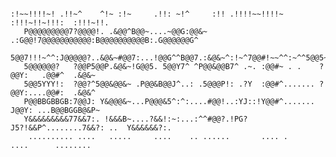 
                                                                                                                                                                                                                                                                                         :!~~!!!!~! .!!~^    ^!~ :!~     .!!: ~!^     :!! .!!!!~~!!!!~ :!!!~!!~!!!:  :!!!~!!.         
       P@@@@@@@@@7?@@@@!. .&@@^B@@~....~@@G:@@&~  .:G@@!7@@@@@@@@@@@:B@@@@@@@@@@B:.G@@@@@@G^        
       5@@7!!!~^^:J@@@@@?..&@&~#@@7:...!@@G^^B@@7.:&@&~^:!~^7@@#!~~^^:~^^5@@5~^^^~&@#~~^~@@&:       
       5@@@@@@?   ?@@P5@@P.&@&~!G@@5. 5@@Y7^ ^P@@&@@B7^ .~. :@@#~ . .    ?@@Y:   .@@#^  .&@&~       
       5@@5YYY!:  ?@@?^5@@&@@&~ .P@@&B@@J^..: .5@@@P!: .?Y  :@@#^....... ?@@Y:....@@#:  .&@&^       
       P@@BBGBBGB:7@@J: Y&@@@&~...P@@@&5^:^:....#@@!..:YJ::!Y@@#^....... J@@Y: ...B@@BGGB@&P~       
       Y&&&&&&&&&77&&7:. !&&&B~....?&&!:~:...:^^#@@?.!PG?J5?!&&P^........7&&?: ..  Y&&&&&&?:.       
        .......... ....   .....     ....    .. ......       .... .       ....      ........        
